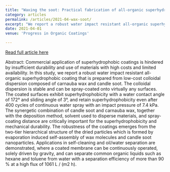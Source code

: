 ```yaml
---
title: "Waxing the soot: Practical fabrication of all-organic superhydrophobic coatings from candle soot and carnauba wax"
category: articles
permalink: /articles/2021-04-wax-soot/ 
excerpt: "We report a robust water impact resistant all-organic superhydrophobic coating that is prepared from low-cost colloidal dispersion composed of carnauba wax and candle soot."
date: 2021-04-01
venue: 'Progress in Organic Coatings'

---
```


<a href='https://doi.org/10.1016/j.porgcoat.2021.106169'>Read full article here</a>

Abstract: Commercial application of superhydrophobic coatings is hindered by insufficient durability and use of materials with high costs and limited availability. In this study, we report a robust water impact resistant all-organic superhydrophobic coating that is prepared from low-cost colloidal dispersion composed of carnauba wax and candle soot. The colloidal dispersion is stable and can be spray-coated onto virtually any surfaces. The coated surfaces exhibit superhydrophobicity with a water contact angle of 172° and sliding angle of 3°, and retain superhydrophobicity even after 400 cycles of continuous water spray with an impact pressure of 7.4 kPa. The synergetic combination of candle soot and carnauba wax, together with the deposition method, solvent used to disperse materials, and spray-coating distance are critically important for the superhydrophobicity and mechanical durability. The robustness of the coatings emerges from the two-tier hierarchical structure of the dried particles which is formed by evaporation induced self-assembly of wax molecules and candle soot nanoparticles. Applications in self-cleaning and oil/water separation are demonstrated, where a coated membrane can be continuously operated, solely driven by gravity, and can separate common organic liquids such as hexane and toluene from water with a separation efficiency of more than 90 % at a high flux of 1061 L / (m2 h).
